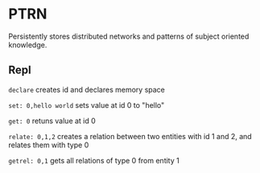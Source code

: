 # PTRN

Persistently stores distributed networks and patterns of subject oriented knowledge.

## Repl

```declare```
creates id and declares memory space

```set: 0,hello world```
sets value at id 0 to "hello"

```get: 0```
retuns value at id 0

```relate: 0,1,2```
creates a relation between two entities with id 1 and 2, and relates them with type 0

```getrel: 0,1```
gets all relations of type 0 from entity 1
